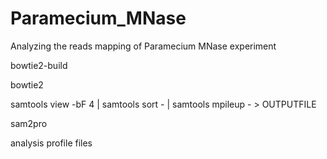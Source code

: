 # Paramecium_MNase
Analyzing the reads mapping of Paramecium MNase experiment

bowtie2-build

bowtie2

samtools view -bF 4 | samtools sort - | samtools mpileup - > OUTPUTFILE

sam2pro

analysis profile files
